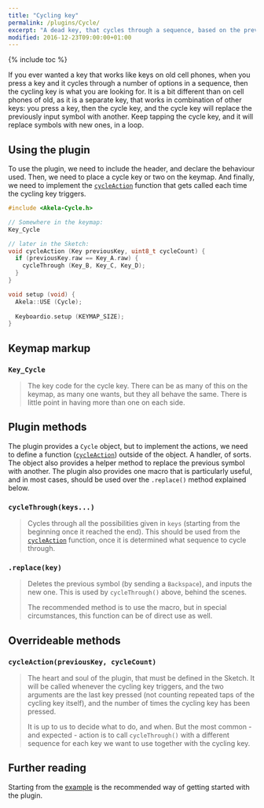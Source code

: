 ```yaml
---
title: "Cycling key"
permalink: /plugins/Cycle/
excerpt: "A dead key, that cycles through a sequence, based on the previous key."
modified: 2016-12-23T09:00:00+01:00
---
```


{% include toc %}

If you ever wanted a key that works like keys on old cell phones, when you press
a key and it cycles through a number of options in a sequence, then the cycling
key is what you are looking for. It is a bit different than on cell phones of
old, as it is a separate key, that works in combination of other keys: you press
a key, then the cycle key, and the cycle key will replace the previously input
symbol with another. Keep tapping the cycle key, and it will replace symbols
with new ones, in a loop.

## Using the plugin

To use the plugin, we need to include the header, and declare the behaviour
used. Then, we need to place a cycle key or two on the keymap. And finally, we
need to implement the [`cycleAction`][cycleaction] function that gets called
each time the cycling key triggers.

 [cycleaction]: #cycleactionpreviouskey-cyclecount

```c++
#include <Akela-Cycle.h>

// Somewhere in the keymap:
Key_Cycle

// later in the Sketch:
void cycleAction (Key previousKey, uint8_t cycleCount) {
  if (previousKey.raw == Key_A.raw) {
    cycleThrough (Key_B, Key_C, Key_D);
  }
}

void setup (void) {
  Akela::USE (Cycle);
  
  Keyboardio.setup (KEYMAP_SIZE);
}
```

## Keymap markup

### `Key_Cycle`

> The key code for the cycle key. There can be as many of this on the keymap, as
> many one wants, but they all behave the same. There is little point in having
> more than one on each side.

## Plugin methods

The plugin provides a `Cycle` object, but to implement the actions, we need to
define a function ([`cycleAction`][cycleaction]) outside of the object. A
handler, of sorts. The object also provides a helper method to replace the
previous symbol with another. The plugin also provides one macro that is
particularly useful, and in most cases, should be used over the `.replace()`
method explained below.

### `cycleThrough(keys...)`

> Cycles through all the possibilities given in `keys` (starting from the
> beginning once it reached the end). This should be used from
> the [`cycleAction`][cycleaction] function, once it is determined what sequence
> to cycle through.

### `.replace(key)`

> Deletes the previous symbol (by sending a `Backspace`), and inputs the new
> one. This is used by `cycleThrough()` above, behind the scenes.
>
> The recommended method is to use the macro, but in special circumstances, this
> function can be of direct use as well.

## Overrideable methods

### `cycleAction(previousKey, cycleCount)`

> The heart and soul of the plugin, that must be defined in the Sketch. It will
> be called whenever the cycling key triggers, and the two arguments are the
> last key pressed (not counting repeated taps of the cycling key itself), and
> the number of times the cycling key has been pressed.
>
> It is up to us to decide what to do, and when. But the most common - and
> expected - action is to call `cycleThrough()` with a different sequence for
> each key we want to use together with the cycling key.

## Further reading

Starting from the [example][plugin:example] is the recommended way of getting
started with the plugin.

 [plugin:example]: https://github.com/algernon/Akela/blob/master/lib/Akela-Cycle/examples/Cycle/Cycle.ino
